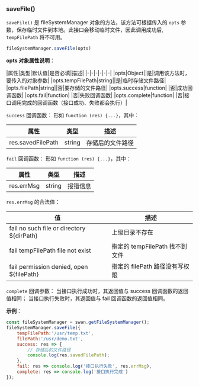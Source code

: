 ### saveFile()

`saveFile()` 是 fileSystemManager 对象的方法，该方法可根据传入的 `opts` 参数，保存临时文件到本地。此接口会移动临时文件，因此调用成功后,  `tempFilePath` 将不可用。

```js
fileSystemManager.saveFile(opts)
```

**opts 对象属性说明**：

|属性|类型|默认值|是否必填|描述|
|-|-|-|-|-|-|
|opts|Object||是|调用该方法时，要传入的对象参数|
|opts.tempFilePath|string||是|临时存储文件路径|
|opts.filePath|string||否|要存储的文件路径|
|opts.success|function| |否|成功回调函数|
|opts.fail|function| |否|失败回调函数|
|opts.complete|function| |否|接口调用完成的回调函数（接口成功、失败都会执行）|

`success` 回调函数：
形如 `function (res) {...}`，其中：

|属性|类型|描述|
|-|-|-|
|res.savedFilePath|string|存储后的文件路径 |


`fail` 回调函数：
形如 `function (res) {...}`，其中：

|属性|类型|描述|
|-|-|-|
|res.errMsg|string|报错信息 |

`res.errMsg` 的合法值：

| 值                                     | 描述                                            |
| -------------------------------------- | -----------------------------------------------|
| fail no such file or directory ${dirPath} | 上级目录不存在
| fail tempFilePath file not exist|指定的 tempFilePath 找不到文件
| fail permission denied, open ${filePath} | 指定的 filePath 路径没有写权限

`complete` 回调参数：
当接口执行成功时，其返回值与 success 回调函数的返回值相同；
当接口执行失败时，其返回值与 fail 回调函数的返回值相同。

**示例**：

```js
const fileSystemManager = swan.getFileSystemManager();
fileSystemManager.saveFile({
    tempFilePath:'/usr/temp.txt',
    filePath:'/usr/demo.txt',
    success: res => {
        // 存储后的文件路径
        console.log(res.savedFilePath);
    },
    fail: res => console.log('接口执行失败', res.errMsg),
    complete: res => console.log('接口执行完成')
});
```